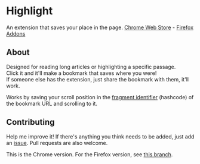 # Highlight
An extension that saves your place in the page. [Chrome Web Store](https://chrome.google.com/webstore/detail/highlight/lokgbeagjjdgpdfcgbafajfgbjiocjod) - [Firefox Addons](https://addons.mozilla.org/en-US/firefox/addon/highlightapp)

## About 
Designed for reading long articles or highlighting a specific passage.  
Click it and it'll make a bookmark that saves where you were!  
If someone else has the extension, just share the bookmark with them, it'll work.

Works by saving your scroll position in the [fragment identifier](https://en.wikipedia.org/wiki/URI_fragment) (hashcode) of the bookmark URL and scrolling to it.

## Contributing
Help me improve it! If there's anything you think needs to be added, just add an [issue](https://github.com/barhatsor/highlight/issues/new). Pull requests are also welcome.

This is the Chrome version. For the Firefox version, see [this branch](https://github.com/barhatsor/highlight/tree/firefox).
